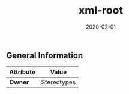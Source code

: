 ﻿---
title: xml-root
toc: false
type: specs
date: "2020-02-01"
draft: false
specification: VEC
version: 1.2.0
documentType: "Recommendation"
elementType: Class
classes:
  - xml-root
menu_name: vec-1.2.0
---


## General Information

| Attribute               | Value |
|-------------------------|-------|
| **Owner**               | Stereotypes |
